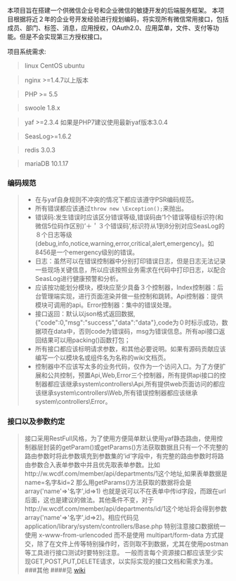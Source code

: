 本项目旨在搭建一个供微信企业号和企业微信的敏捷开发的后端服务框架。
本项目根据将近２年的企业号开发经验进行规划编码，将实现所有微信常用接口，包括成员、部门、标签、消息，应用授权，OAuth2.0、应用菜单，文件、支付等功能。但是不会实现第三方授权接口。

项目系统需求:

> linux CentOS ubuntu

> nginx >=1.4.7以上版本

> PHP >= 5.5

> swoole 1.8.x

> yaf >=2.3.4 如果是PHP7建议使用最新yaf版本3.0.4

> SeasLog>=1.6.2

> redis 3.0.3

> mariaDB 10.1.17



### 编码规范
> * 在与yaf自身规则不冲突的情况下都应该遵守PSR编码规范。
> * 所有错误都应该通过`throw new \Exception();`来抛出。
> * 错误码:发生错误时应该区分错误等级,错误码由‘1个错误等级标识符(和微信5位码作区别)’＋＇３个错误码’,标识符从1到8分别对应SeasLog的８个日志等级(debug,info,notice,warning,error,critical,alert,emergency)。如8456是一个emergency级别的错误。
> * 日志：虽然可以在错误控制器中分别打印错误日志，但是日志无法记录一些现场关键信息，所以应该按照业务需求在代码中打印日志，以配合SeasLog进行健康预警和分析。
> * 应该按功能划分模块，模块应至少具备３个控制器，Index控制器：后台管理端实现，进行页面渲染并做一些控制和跳转。Api控制器：提供模块可调用的api。Error控制器：集中的错误处理。
> * 接口返回：默认以json格式返回数据,{"code":0,"msg":"success","data":"data"},code为０时标示成功，数据项在data中，否则code为错误码，msg为错误信息。所有api接口返回结果可以用packing()函数打包；
> * 所有接口都应该标明请求参数，和其他必要说明。如果有源码贡献应该编写一个以模块名或组件名为名称的wiki文档页。
> * 控制器中不应该写太多的业务代码，仅作为一个访问入口。为了方便扩展和公共控制，预置Api,Web,Error三个控制器，所有提供api接口的控制器都应该继承system\controllers\Api,所有提供web页面访问的都应该继承system\controllers\Web,所有错误控制器都应该继承system\controllers\Error。

### 接口以及参数约定
> 接口采用RestFull风格，为了使用方便简单默认使用yaf静态路由，使用控制器层封装的getParam()或getParams()方法获取数据且只有一个不完整的路由参数时将此参数填充到参数集的‘id’字段中，有完整的路由参数时将路由参数合入表单参数中并且优先取表单参数。比如http://w.wcdf.com/member/api/departments/1这个地址,如果表单数据是 name=名字&id=2 那么用getParams()方法获取的数据将会是array('name'=>'名字',id=>1) 也就是说可以不在表单中传id字段，而跟在url后面，这也是建议的做法。其他条件不变，对于http://w.wcdf.com/member/api/departments/id/1这个地址将会得到参数array('name'=>'名字',id=>2)。相应代码见application/library/system/controllers/Base.php
> 特别注意接口数据统一使用 x-www-from-urlencoded 而不是使用 multipart/form-data 方式提交，除了在文件上传等特别操作时，否则取不到数据，尤其在使用postman等工具进行接口测试时要特别注意。
> 一般而言每个资源接口都应该至少实现GET,POST,PUT,DELETE请求，以实际实现的接口文档和需求为准。
###其他
> ####见 [wiki](https://git.oschina.net/tttlkkkl/wcdf/wikis/home)
